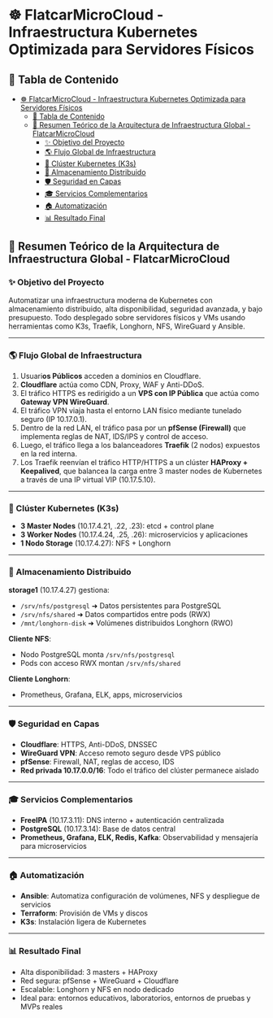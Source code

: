 # ☸️ FlatcarMicroCloud - Infraestructura Kubernetes Optimizada para Servidores Físicos

## 📘 Tabla de Contenido

- [☸️ FlatcarMicroCloud - Infraestructura Kubernetes Optimizada para Servidores Físicos](#️-flatcarmicrocloud---infraestructura-kubernetes-optimizada-para-servidores-físicos)
  - [📘 Tabla de Contenido](#-tabla-de-contenido)
  - [🏢 Resumen Teórico de la Arquitectura de Infraestructura Global - FlatcarMicroCloud](#-resumen-teórico-de-la-arquitectura-de-infraestructura-global---flatcarmicrocloud)
    - [✨ Objetivo del Proyecto](#-objetivo-del-proyecto)
    - [🌎 Flujo Global de Infraestructura](#-flujo-global-de-infraestructura)
    - [🚀 Clúster Kubernetes (K3s)](#-clúster-kubernetes-k3s)
    - [📂 Almacenamiento Distribuido](#-almacenamiento-distribuido)
    - [🛡️ Seguridad en Capas](#️-seguridad-en-capas)
    - [🎓 Servicios Complementarios](#-servicios-complementarios)
    - [🏠 Automatización](#-automatización)
    - [📊 Resultado Final](#-resultado-final)


## 🏢 Resumen Teórico de la Arquitectura de Infraestructura Global - FlatcarMicroCloud

### ✨ Objetivo del Proyecto

Automatizar una infraestructura moderna de Kubernetes con almacenamiento distribuido, alta disponibilidad, seguridad avanzada, y bajo presupuesto. Todo desplegado sobre servidores físicos y VMs usando herramientas como K3s, Traefik, Longhorn, NFS, WireGuard y Ansible.

---

### 🌎 Flujo Global de Infraestructura

1. Usuari**os Públicos** acceden a dominios en Cloudflare.
2. **Cloudflare** actúa como CDN, Proxy, WAF y Anti-DDoS.
3. El tráfico HTTPS es redirigido a un **VPS con IP Pública** que actúa como **Gateway VPN WireGuard**.
4. El tráfico VPN viaja hasta el entorno LAN físico mediante tunelado seguro (IP 10.17.0.1).
5. Dentro de la red LAN, el tráfico pasa por un **pfSense (Firewall)** que implementa reglas de NAT, IDS/IPS y control de acceso.
6. Luego, el tráfico llega a los balanceadores **Traefik** (2 nodos) expuestos en la red interna.
7. Los Traefik reenvían el tráfico HTTP/HTTPS a un clúster **HAProxy + Keepalived**, que balancea la carga entre 3 master nodes de Kubernetes a través de una IP virtual VIP (10.17.5.10).

---

### 🚀 Clúster Kubernetes (K3s)

- **3 Master Nodes** (10.17.4.21, .22, .23): etcd + control plane
- **3 Worker Nodes** (10.17.4.24, .25, .26): microservicios y aplicaciones
- **1 Nodo Storage** (10.17.4.27): NFS + Longhorn

---

### 📂 Almacenamiento Distribuido

**storage1** (10.17.4.27) gestiona:

- `/srv/nfs/postgresql` ➜ Datos persistentes para PostgreSQL
- `/srv/nfs/shared` ➜ Datos compartidos entre pods (RWX)
- `/mnt/longhorn-disk` ➜ Volúmenes distribuidos Longhorn (RWO)

**Cliente NFS**:

- Nodo PostgreSQL monta `/srv/nfs/postgresql`
- Pods con acceso RWX montan `/srv/nfs/shared`

**Cliente Longhorn**:

- Prometheus, Grafana, ELK, apps, microservicios

---

### 🛡️ Seguridad en Capas

- **Cloudflare**: HTTPS, Anti-DDoS, DNSSEC
- **WireGuard VPN**: Acceso remoto seguro desde VPS público
- **pfSense**: Firewall, NAT, reglas de acceso, IDS
- **Red privada 10.17.0.0/16**: Todo el tráfico del clúster permanece aislado

---

### 🎓 Servicios Complementarios

- **FreeIPA** (10.17.3.11): DNS interno + autenticación centralizada
- **PostgreSQL** (10.17.3.14): Base de datos central
- **Prometheus, Grafana, ELK, Redis, Kafka**: Observabilidad y mensajería para microservicios

---

### 🏠 Automatización

- **Ansible**: Automatiza configuración de volúmenes, NFS y despliegue de servicios
- **Terraform**: Provisión de VMs y discos
- **K3s**: Instalación ligera de Kubernetes

---

### 📊 Resultado Final

- Alta disponibilidad: 3 masters + HAProxy
- Red segura: pfSense + WireGuard + Cloudflare
- Escalable: Longhorn y NFS en nodo dedicado
- Ideal para: entornos educativos, laboratorios, entornos de pruebas y MVPs reales

